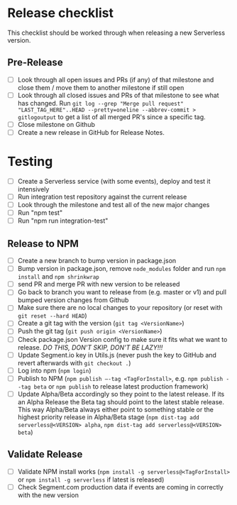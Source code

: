 # Release checklist

This checklist should be worked through when releasing a new Serverless version.

## Pre-Release
- [ ] Look through all open issues and PRs (if any) of that milestone and close them / move them to another
milestone if still open
- [ ] Look through all closed issues and PRs of that milestone to see what has changed. Run `git log --grep "Merge pull request" "LAST_TAG_HERE"..HEAD --pretty=oneline --abbrev-commit > gitlogoutput` to get a list of all merged PR's since a specific tag.
- [ ] Close milestone on Github
- [ ] Create a new release in GitHub for Release Notes.

# Testing
- [ ] Create a Serverless service (with some events), deploy and test it intensively
- [ ] Run integration test repository against the current release
- [ ] Look through the milestone and test all of the new major changes
- [ ] Run "npm test"
- [ ] Run "npm run integration-test"

## Release to NPM
- [ ] Create a new branch to bump version in package.json
- [ ] Bump version in package.json, remove `node_modules` folder and run `npm install` and `npm shrinkwrap`
- [ ] send PR and merge PR with new version to be released
- [ ] Go back to branch you want to release from (e.g. master or v1) and pull bumped version changes from Github
- [ ] Make sure there are no local changes to your repository (or reset with `git reset --hard HEAD`)
- [ ] Create a git tag with the version (`git tag <VersionName>`)
- [ ] Push the git tag (`git push origin <VersionName>`)
- [ ] Check package.json Version config to make sure it fits what we want to release. *DO THIS, DON'T SKIP, DON'T BE LAZY!!!*
- [ ] Update Segment.io key in Utils.js (never push the key to GitHub and revert afterwards with `git checkout .`)
- [ ] Log into npm (`npm login`)
- [ ] Publish to NPM (`npm publish —-tag <TagForInstall>`, e.g. `npm publish --tag beta` or `npm publish` to release latest production framework)
- [ ] Update Alpha/Beta accordingly so they point to the latest release. If its an Alpha Release the Beta tag should point to the latest stable release. This way Alpha/Beta always either point to something stable or the highest priority release in Alpha/Beta stage (`npm dist-tag add serverless@<VERSION> alpha`, `npm dist-tag add serverless@<VERSION> beta`)

## Validate Release
- [ ] Validate NPM install works (`npm install -g serverless@<TagForInstall>` or `npm install -g serverless` if latest is released)
- [ ] Check Segment.com production data if events are coming in correctly with the new version
